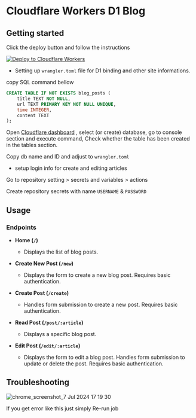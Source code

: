 # Cloudflare Workers D1 Blog
## Getting started
Click the deploy button and follow the instructions

[![Deploy to Cloudflare Workers](https://deploy.workers.cloudflare.com/button)](https://deploy.workers.cloudflare.com/?url=https://github.com/ihsangan/workers-d1-blog)
- Setting up `wrangler.toml` file for D1 binding and other site informations.

copy SQL command bellow
```sql
CREATE TABLE IF NOT EXISTS blog_posts (
    title TEXT NOT NULL,
    url TEXT PRIMARY KEY NOT NULL UNIQUE,
    time INTEGER,
    content TEXT
);
```
Open [Cloudflare dashboard](https://dash.cloudflare.com/?to=/:account/workers/d1) , select (or create) database, go to console section and execute command, Check whether the table has been created in the tables section.

Copy db name and ID and adjust to `wrangler.toml`
- setup login info for create and editing articles

Go to repository setting > secrets and variables > actions

Create repository secrets with name `USERNAME` & `PASSWORD`
## Usage

### Endpoints

- **Home (`/`)**
  - Displays the list of blog posts.

- **Create New Post (`/new`)**
  - Displays the form to create a new blog post. Requires basic authentication.

- **Create Post (`/create`)**
  - Handles form submission to create a new post. Requires basic authentication.

- **Read Post (`/post/:article`)**
  - Displays a specific blog post.

- **Edit Post (`/edit/:article`)**
  - Displays the form to edit a blog post. Handles form submission to update or delete the post. Requires basic authentication.
## Troubleshooting

![chrome_screenshot_7 Jul 2024 17 19 30](https://github.com/ihsangan/workers-d1-blog/assets/63774886/dae5be14-07a4-491a-bbd7-7145cacdda4e)

If you get error like this just simply Re-run job
